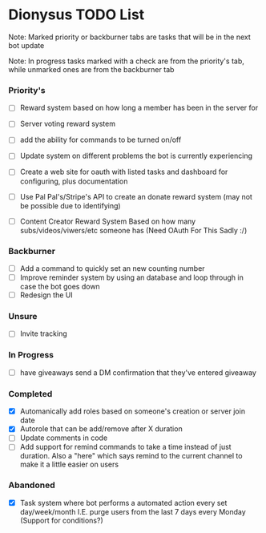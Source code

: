 # Dionysus TODO List

Note: Marked priority or backburner tabs are tasks that will be in the next bot update

Note: In progress tasks marked with a check are from the priority's tab, while unmarked ones are from the backburner tab

### Priority's
- [ ] Reward system based on how long a member has been in the server for
- [ ] Server voting reward system
- [ ] add the ability for commands to be turned on/off
- [ ] Update system on different problems the bot is currently experiencing
- [ ] Create a web site for oauth with listed tasks and dashboard for configuring, plus documentation
- [ ] Use Pal Pal's/Stripe's API to create an donate reward system (may not be possible due to identifying)
- [ ] Content Creator Reward System Based on how many subs/videos/viwers/etc someone has (Need OAuth For This Sadly :/)


### Backburner
- [ ] Add a command to quickly set an new counting number
- [ ] Improve reminder system by using an database and loop through in case the bot goes down
- [ ] Redesign the UI

### Unsure
- [ ] Invite tracking

### In Progress
- [ ] have giveaways send a DM confirmation that they've entered giveaway


### Completed
- [x] Automanically add roles based on someone's creation or server join date
- [x] Autorole that can be add/remove after X duration
- [ ] Update comments in code
- [ ] Add support for remind commands to take a time instead of just duration. Also a "here" which says remind to the current channel to make it a little easier on users

### Abandoned
- [x] Task system where bot performs a automated action every set day/week/month I.E. purge users from the last 7 days every Monday (Support for conditions?)
